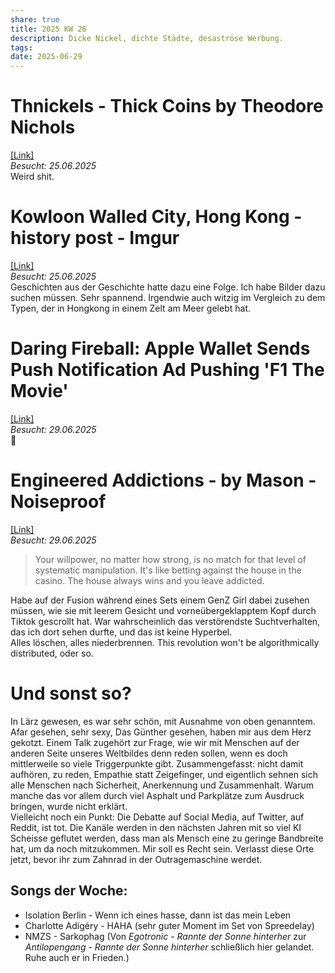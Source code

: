 ```yaml
---
share: true
title: 2025 KW 26
description: Dicke Nickel, dichte Städte, desaströse Werbung.
tags: 
date: 2025-06-29
---
```

# Thnickels - Thick Coins by Theodore Nichols  
[\[Link\]](https://thick-coins.net/?_bhlid=8a5736885893b7837e681aa73f890b9805a4673e)  
*Besucht: 25.06.2025*  
Weird shit.   
  
# Kowloon Walled City, Hong Kong - history post - Imgur  
[\[Link\]](https://imgur.com/gallery/U1ukO)  
*Besucht: 25.06.2025*  
Geschichten aus der Geschichte hatte dazu eine Folge. Ich habe Bilder dazu suchen müssen. Sehr spannend. Irgendwie auch witzig im Vergleich zu dem Typen, der in Hongkong in einem Zelt am Meer gelebt hat.   
  
# Daring Fireball: Apple Wallet Sends Push Notification Ad Pushing 'F1 The Movie'  
[\[Link\]](https://daringfireball.net/linked/2025/06/26/apple-wallet-sends-push-notification-ad-pushing-f1-the-movie)  
*Besucht: 29.06.2025*  
🤮  
  
  
# Engineered Addictions - by Mason - Noiseproof  
[\[Link\]](https://masonyarbrough.substack.com/p/engineered-addictions)  
*Besucht: 29.06.2025*  
> Your willpower, no matter how strong, is no match for that level of systematic manipulation. It's like betting against the house in the casino. The house always wins and you leave addicted.  
  
Habe auf der Fusion während eines Sets einem GenZ Girl dabei zusehen müssen, wie sie mit leerem Gesicht und vorneübergeklapptem Kopf durch Tiktok gescrollt hat. War wahrscheinlich das verstörendste Suchtverhalten, das ich dort sehen durfte, und das ist keine Hyperbel.   
Alles löschen, alles niederbrennen. This revolution won't be algorithmically distributed, oder so.   
  
# Und sonst so?  
In Lärz gewesen, es war sehr schön, mit Ausnahme von oben genanntem. Afar gesehen, sehr sexy, Das Günther gesehen, haben mir aus dem Herz gekotzt. Einem Talk zugehört zur Frage, wie wir mit Menschen auf der anderen Seite unseres Weltbildes denn reden sollen, wenn es doch mittlerweile so viele Triggerpunkte gibt. Zusammengefasst: nicht damit aufhören, zu reden, Empathie statt Zeigefinger, und eigentlich sehnen sich alle Menschen nach Sicherheit, Anerkennung und Zusammenhalt. Warum manche das vor allem durch viel Asphalt und Parkplätze zum Ausdruck bringen, wurde nicht erklärt.  
Vielleicht noch ein Punkt: Die Debatte auf Social Media, auf Twitter, auf Reddit, ist tot. Die Kanäle werden in den nächsten Jahren mit so viel KI Scheisse geflutet werden, dass man als Mensch eine zu geringe Bandbreite hat, um da noch mitzukommen. Mir soll es Recht sein. Verlasst diese Orte jetzt, bevor ihr zum Zahnrad in der Outragemaschine werdet.  
  
## Songs der Woche:  
- Isolation Berlin - Wenn ich eines hasse, dann ist das mein Leben  
- Charlotte Adigéry - HAHA (sehr guter Moment im Set von Spreedelay)  
- NMZS - Sarkophag (Von *Egotronic - Rannte der Sonne hinterher* zur *Antilopengang - Rannte der Sonne hinterher* schließlich hier gelandet. Ruhe auch er in Frieden.)  
